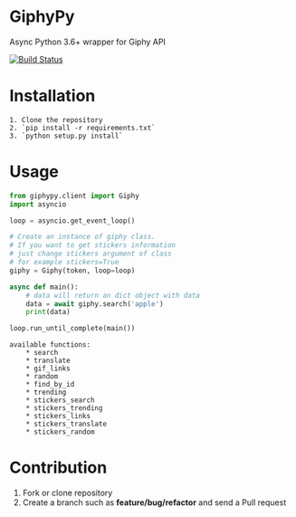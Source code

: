 # GiphyPy
 Async Python 3.6+ wrapper for Giphy API

 [![Build Status]( https://travis-ci.org/The-PyWaiters/GiphyPy.svg?branch=master)](https://travis-ci.org/The-PyWaiters/GiphyPy)

Installation
=================================
    1. Clone the repository
    2. `pip install -r requirements.txt`
    3. `python setup.py install`

Usage
=================================
```python
from giphypy.client import Giphy
import asyncio

loop = asyncio.get_event_loop()

# Create an instance of giphy class.
# If you want to get stickers information
# just change stickers argument of class
# for example stickers=True
giphy = Giphy(token, loop=loop)

async def main():
    # data will return an dict object with data
    data = await giphy.search('apple')
    print(data)

loop.run_until_complete(main())
```
    available functions:
        * search
        * translate
        * gif_links
        * random
        * find_by_id
        * trending
        * stickers_search
        * stickers_trending
        * stickers_links
        * stickers_translate
        * stickers_random


Contribution
=================================
1. Fork or clone repository
2. Create a branch such as **feature/bug/refactor** and send a Pull request
